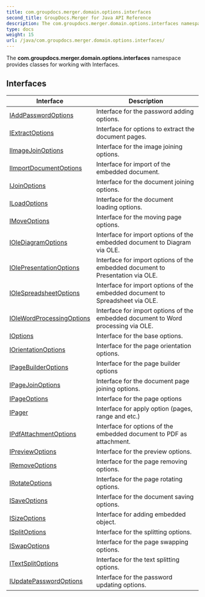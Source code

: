 ```yaml
---
title: com.groupdocs.merger.domain.options.interfaces
second_title: GroupDocs.Merger for Java API Reference
description: The com.groupdocs.merger.domain.options.interfaces namespace provides classes for working with Interfaces.
type: docs
weight: 15
url: /java/com.groupdocs.merger.domain.options.interfaces/
---
```


The **com.groupdocs.merger.domain.options.interfaces** namespace provides classes for working with Interfaces.


## Interfaces

| Interface | Description |
| --- | --- |
| [IAddPasswordOptions](../com.groupdocs.merger.domain.options.interfaces/iaddpasswordoptions) | Interface for the password adding options. |
| [IExtractOptions](../com.groupdocs.merger.domain.options.interfaces/iextractoptions) | Interface for options to extract the document pages. |
| [IImageJoinOptions](../com.groupdocs.merger.domain.options.interfaces/iimagejoinoptions) | Interface for the image joining options. |
| [IImportDocumentOptions](../com.groupdocs.merger.domain.options.interfaces/iimportdocumentoptions) | Interface for import of the embedded document. |
| [IJoinOptions](../com.groupdocs.merger.domain.options.interfaces/ijoinoptions) | Interface for the document joining options. |
| [ILoadOptions](../com.groupdocs.merger.domain.options.interfaces/iloadoptions) | Interface for the document loading options. |
| [IMoveOptions](../com.groupdocs.merger.domain.options.interfaces/imoveoptions) | Interface for the moving page options. |
| [IOleDiagramOptions](../com.groupdocs.merger.domain.options.interfaces/iolediagramoptions) | Interface for import options of the embedded document to Diagram via OLE. |
| [IOlePresentationOptions](../com.groupdocs.merger.domain.options.interfaces/iolepresentationoptions) | Interface for import options of the embedded document to Presentation via OLE. |
| [IOleSpreadsheetOptions](../com.groupdocs.merger.domain.options.interfaces/iolespreadsheetoptions) | Interface for import options of the embedded document to Spreadsheet via OLE. |
| [IOleWordProcessingOptions](../com.groupdocs.merger.domain.options.interfaces/iolewordprocessingoptions) | Interface for import options of the embedded document to Word processing via OLE. |
| [IOptions](../com.groupdocs.merger.domain.options.interfaces/ioptions) | Interface for the base options. |
| [IOrientationOptions](../com.groupdocs.merger.domain.options.interfaces/iorientationoptions) | Interface for the page orientation options. |
| [IPageBuilderOptions](../com.groupdocs.merger.domain.options.interfaces/ipagebuilderoptions) | Interface for the page builder options |
| [IPageJoinOptions](../com.groupdocs.merger.domain.options.interfaces/ipagejoinoptions) | Interface for the document page joining options. |
| [IPageOptions](../com.groupdocs.merger.domain.options.interfaces/ipageoptions) | Interface for the page options |
| [IPager](../com.groupdocs.merger.domain.options.interfaces/ipager) | Interface for apply option (pages, range and etc.) |
| [IPdfAttachmentOptions](../com.groupdocs.merger.domain.options.interfaces/ipdfattachmentoptions) | Interface for options of the embedded document to PDF as attachment. |
| [IPreviewOptions](../com.groupdocs.merger.domain.options.interfaces/ipreviewoptions) | Interface for the preview options. |
| [IRemoveOptions](../com.groupdocs.merger.domain.options.interfaces/iremoveoptions) | Interface for the page removing options. |
| [IRotateOptions](../com.groupdocs.merger.domain.options.interfaces/irotateoptions) | Interface for the page rotating options. |
| [ISaveOptions](../com.groupdocs.merger.domain.options.interfaces/isaveoptions) | Interface for the document saving options. |
| [ISizeOptions](../com.groupdocs.merger.domain.options.interfaces/isizeoptions) | Interface for adding embedded object. |
| [ISplitOptions](../com.groupdocs.merger.domain.options.interfaces/isplitoptions) | Interface for the splitting options. |
| [ISwapOptions](../com.groupdocs.merger.domain.options.interfaces/iswapoptions) | Interface for the page swapping options. |
| [ITextSplitOptions](../com.groupdocs.merger.domain.options.interfaces/itextsplitoptions) | Interface for the text splitting options. |
| [IUpdatePasswordOptions](../com.groupdocs.merger.domain.options.interfaces/iupdatepasswordoptions) | Interface for the password updating options. |
